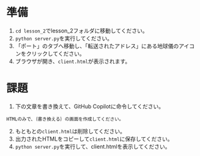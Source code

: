 # 準備
1. `cd lesson_2`でlesson_2フォルダに移動してください。
2. `python server.py`を実行してください。
3. 「ポート」のタブへ移動し、「転送されたアドレス」にある地球儀のアイコンをクリックしてください。
4. ブラウザが開き、`client.html`が表示されます。

# 課題
1. 下の文章を書き換えて、GitHub Copilotに命令してください。
```text
HTMLのみで、｛書き換える｝の画面を作成してください。
```
2. もともとの`client.html`は削除してください。
3. 出力されたHTMLをコピーして`client.html`に保存してください。
4. `python server.py`を実行して、client.htmlを表示してください。